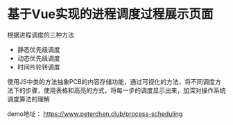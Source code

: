 # 基于Vue实现的进程调度过程展示页面

根据进程调度的三种方法

- 静态优先级调度
- 动态优先级调度
- 时间片轮转调度

使用JS中类的方法抽象PCB的内容存储功能，通过可视化的方法，将不同调度方法下的步骤，使用表格和高亮的方式，将每一步的调度显示出来，加深对操作系统调度算法的理解

demo地址： https://www.peterchen.club/process-scheduling